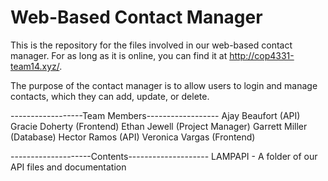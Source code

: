 # Web-Based Contact Manager
This is the repository for the files involved in our web-based contact manager. For as long as it is online, you can find it at http://cop4331-team14.xyz/.

The purpose of the contact manager is to allow users to login and manage contacts, which they can add, update, or delete.

------------------Team Members------------------
Ajay Beaufort (API)
Gracie Doherty (Frontend)
Ethan Jewell (Project Manager)
Garrett Miller (Database)
Hector Ramos (API)
Veronica Vargas (Frontend)

--------------------Contents--------------------
LAMPAPI - A folder of our API files and documentation
